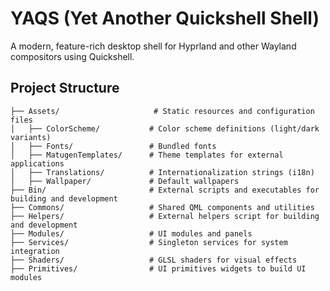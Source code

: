 # YAQS (Yet Another Quickshell Shell)

A modern, feature-rich desktop shell for Hyprland and other Wayland compositors using Quickshell.

## Project Structure

```
├── Assets/                     # Static resources and configuration files
│   ├── ColorScheme/           # Color scheme definitions (light/dark variants)
│   ├── Fonts/                 # Bundled fonts
│   ├── MatugenTemplates/      # Theme templates for external applications
│   ├── Translations/          # Internationalization strings (i18n)
│   ├── Wallpaper/             # Default wallpapers
├── Bin/                       # External scripts and executables for building and development
├── Commons/                   # Shared QML components and utilities
├── Helpers/                   # External helpers script for building and development
├── Modules/                   # UI modules and panels
├── Services/                  # Singleton services for system integration
├── Shaders/                   # GLSL shaders for visual effects
├── Primitives/                # UI primitives widgets to build UI modules
```
